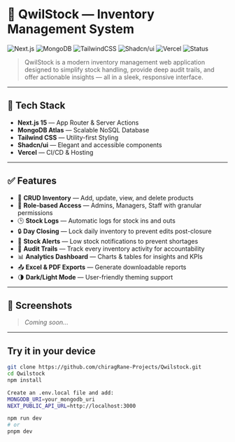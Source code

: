 # 🧾 QwilStock — Inventory Management System

![Next.js](https://img.shields.io/badge/Next.js-15-blue?style=for-the-badge&logo=next.js)
![MongoDB](https://img.shields.io/badge/MongoDB-Atlas-green?style=for-the-badge&logo=mongodb)
![TailwindCSS](https://img.shields.io/badge/Tailwind_CSS-2EA1F1?style=for-the-badge&logo=tailwind-css&logoColor=white)
![Shadcn/ui](https://img.shields.io/badge/Shadcn-ui-7F00FF?style=for-the-badge)
![Vercel](https://img.shields.io/badge/Vercel-Deployed-black?style=for-the-badge&logo=vercel)
![Status](https://img.shields.io/badge/Status-Under_Development-yellow?style=for-the-badge)

> QwilStock is a modern inventory management web application designed to simplify stock handling, provide deep audit trails, and offer actionable insights — all in a sleek, responsive interface.

---

## 🚀 Tech Stack

- **Next.js 15** — App Router & Server Actions  
- **MongoDB Atlas** — Scalable NoSQL Database  
- **Tailwind CSS** — Utility-first Styling  
- **Shadcn/ui** — Elegant and accessible components  
- **Vercel** — CI/CD & Hosting

---

## ✅ Features

- 🔧 **CRUD Inventory** — Add, update, view, and delete products
- 🔐 **Role-based Access** — Admins, Managers, Staff with granular permissions
- 🕒 **Stock Logs** — Automatic logs for stock ins and outs
- 🔒 **Day Closing** — Lock daily inventory to prevent edits post-closure
- 🚨 **Stock Alerts** — Low stock notifications to prevent shortages
- 📑 **Audit Trails** — Track every inventory activity for accountability
- 📊 **Analytics Dashboard** — Charts & tables for insights and KPIs
- 📤 **Excel & PDF Exports** — Generate downloadable reports
- 🌗 **Dark/Light Mode** — User-friendly theming support

---

## 📸 Screenshots

> _Coming soon..._

---

## Try it in your device

```bash
git clone https://github.com/chiragRane-Projects/Qwilstock.git
cd Qwilstock
npm install

Create an .env.local file and add:
MONGODB_URI=your_mongodb_uri
NEXT_PUBLIC_API_URL=http://localhost:3000

npm run dev
# or
pnpm dev
```